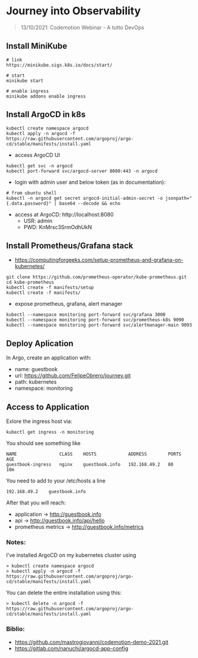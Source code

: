 
# Journey into Observability
> 13/10/2021: Codemotion Webinar - A tutto DevOps


## Install MiniKube

```
# link
https://minikube.sigs.k8s.io/docs/start/

# start
minikube start

# enable ingress
minikube addons enable ingress
```


## Install ArgoCD in k8s

```
kubectl create namespace argocd
kubectl apply -n argocd -f https://raw.githubusercontent.com/argoproj/argo-cd/stable/manifests/install.yaml
```

- access ArgoCD UI
```
kubectl get svc -n argocd
kubectl port-forward svc/argocd-server 8080:443 -n argocd
```

- login with admin user and below token (as in documentation):
```
# from ubuntu shell
kubectl -n argocd get secret argocd-initial-admin-secret -o jsonpath="{.data.password}" | base64 --decode && echo
```

- access at ArgoCD: http://localhost:8080
    - USR: admin
    - PWD: KnMrsc3SrmOdhUkN


## Install Prometheus/Grafana stack

- https://computingforgeeks.com/setup-prometheus-and-grafana-on-kubernetes/

```
git clone https://github.com/prometheus-operator/kube-prometheus.git
cd kube-prometheus
kubectl create -f manifests/setup
kubectl create -f manifests/
```

- expose prometheus, grafana, alert manager

```
kubectl --namespace monitoring port-forward svc/grafana 3000
kubectl --namespace monitoring port-forward svc/prometheus-k8s 9090
kubectl --namespace monitoring port-forward svc/alertmanager-main 9093
```


## Deploy Aplication

In Argo, create an application with:
- name: guestbook
- url: https://github.com/FelipeObrero/journey.git
- path: kubernetes
- namespace: monitoring

## Access to Application

Exlore the ingress host via:

```
kubectl get ingress -n monitoring
```

You should see something like 

```
NAME                CLASS    HOSTS            ADDRESS        PORTS   AGE
guestbook-ingress   nginx    guestbook.info   192.168.49.2   80      10m
```

You need to add to your /etc/hosts a line

```
192.168.49.2    guestbook.info
```

After that you will reach:
- application -> http://guestbook.info
- api -> http://guestbook.info/api/hello
- prometheus metrics -> http://guestbook.info/metrics


### Notes:

I've installed ArgoCD on my kubernetes cluster using

```
> kubectl create namespace argocd
> kubectl apply -n argocd -f https://raw.githubusercontent.com/argoproj/argo-cd/stable/manifests/install.yaml
```

You can delete the entire installation using this:
```
> kubectl delete -n argocd -f https://raw.githubusercontent.com/argoproj/argo-cd/stable/manifests/install.yaml
```


### Biblio:
- https://github.com/mastrogiovanni/codemotion-demo-2021.git
- https://gitlab.com/nanuchi/argocd-app-config
